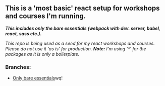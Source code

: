 ## This is a 'most basic' react setup for workshops and courses I'm running.
___This includes only the bare essentials  (webpack with dev. server, babel, react, sass etc.).___

_This repo is being used as a seed for my react workshops and courses. Please do not use it 'as is' for production.
__Note:__ I'm using '^' for the packages as it is only a boilerplate._

### Branches:
* [Only bare essentials](https://github.com/hagai-reuveni/most-basic-react-boilerplate/tree/bare-essentials)wq!